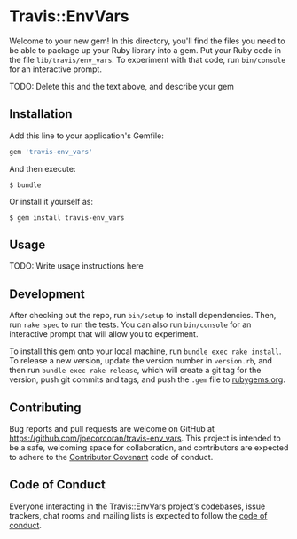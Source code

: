 # Travis::EnvVars

Welcome to your new gem! In this directory, you'll find the files you need to be able to package up your Ruby library into a gem. Put your Ruby code in the file `lib/travis/env_vars`. To experiment with that code, run `bin/console` for an interactive prompt.

TODO: Delete this and the text above, and describe your gem

## Installation

Add this line to your application's Gemfile:

```ruby
gem 'travis-env_vars'
```

And then execute:

    $ bundle

Or install it yourself as:

    $ gem install travis-env_vars

## Usage

TODO: Write usage instructions here

## Development

After checking out the repo, run `bin/setup` to install dependencies. Then, run `rake spec` to run the tests. You can also run `bin/console` for an interactive prompt that will allow you to experiment.

To install this gem onto your local machine, run `bundle exec rake install`. To release a new version, update the version number in `version.rb`, and then run `bundle exec rake release`, which will create a git tag for the version, push git commits and tags, and push the `.gem` file to [rubygems.org](https://rubygems.org).

## Contributing

Bug reports and pull requests are welcome on GitHub at https://github.com/joecorcoran/travis-env_vars. This project is intended to be a safe, welcoming space for collaboration, and contributors are expected to adhere to the [Contributor Covenant](http://contributor-covenant.org) code of conduct.

## Code of Conduct

Everyone interacting in the Travis::EnvVars project’s codebases, issue trackers, chat rooms and mailing lists is expected to follow the [code of conduct](https://github.com/joecorcoran/travis-env_vars/blob/master/CODE_OF_CONDUCT.md).
